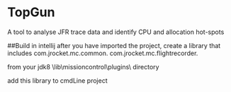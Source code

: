 # TopGun
A tool to analyse JFR trace data and identify CPU and allocation hot-spots

##Build
in intellij after you have imported the project, create a library that includes 
com.jrocket.mc.common.<version>
com.jrocket.mc.flightrecorder.<version>

from your jdk8 \lib\missioncontrol\plugins\ directory

add this library to cmdLine project
